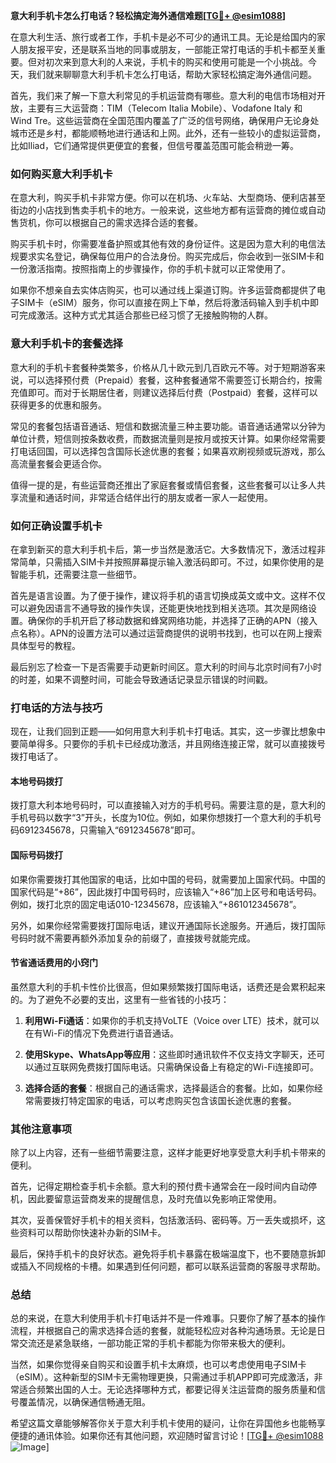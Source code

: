 **意大利手机卡怎么打电话？轻松搞定海外通信难题[[TG💪+ @esim1088](https://t.me/s/esim1088)]**

在意大利生活、旅行或者工作，手机卡是必不可少的通讯工具。无论是给国内的家人朋友报平安，还是联系当地的同事或朋友，一部能正常打电话的手机卡都至关重要。但对初次来到意大利的人来说，手机卡的购买和使用可能是一个小挑战。今天，我们就来聊聊意大利手机卡怎么打电话，帮助大家轻松搞定海外通信问题。

首先，我们来了解一下意大利常见的手机运营商有哪些。意大利的电信市场相对开放，主要有三大运营商：TIM（Telecom Italia Mobile）、Vodafone Italy 和 Wind Tre。这些运营商在全国范围内覆盖了广泛的信号网络，确保用户无论身处城市还是乡村，都能顺畅地进行通话和上网。此外，还有一些较小的虚拟运营商，比如Iliad，它们通常提供更便宜的套餐，但信号覆盖范围可能会稍逊一筹。

### **如何购买意大利手机卡**

在意大利，购买手机卡非常方便。你可以在机场、火车站、大型商场、便利店甚至街边的小店找到售卖手机卡的地方。一般来说，这些地方都有运营商的摊位或自动售货机，你可以根据自己的需求选择合适的套餐。

购买手机卡时，你需要准备护照或其他有效的身份证件。这是因为意大利的电信法规要求实名登记，确保每位用户的合法身份。购买完成后，你会收到一张SIM卡和一份激活指南。按照指南上的步骤操作，你的手机卡就可以正常使用了。

如果你不想亲自去实体店购买，也可以通过线上渠道订购。许多运营商都提供了电子SIM卡（eSIM）服务，你可以直接在网上下单，然后将激活码输入到手机中即可完成激活。这种方式尤其适合那些已经习惯了无接触购物的人群。

### **意大利手机卡的套餐选择**

意大利的手机卡套餐种类繁多，价格从几十欧元到几百欧元不等。对于短期游客来说，可以选择预付费（Prepaid）套餐，这种套餐通常不需要签订长期合约，按需充值即可。而对于长期居住者，则建议选择后付费（Postpaid）套餐，这样可以获得更多的优惠和服务。

常见的套餐包括语音通话、短信和数据流量三种主要功能。语音通话通常以分钟为单位计费，短信则按条数收费，而数据流量则是按月或按天计算。如果你经常需要打电话回国，可以选择包含国际长途优惠的套餐；如果喜欢刷视频或玩游戏，那么高流量套餐会更适合你。

值得一提的是，有些运营商还推出了家庭套餐或情侣套餐，这些套餐可以让多人共享流量和通话时间，非常适合结伴出行的朋友或者一家人一起使用。

### **如何正确设置手机卡**

在拿到新买的意大利手机卡后，第一步当然是激活它。大多数情况下，激活过程非常简单，只需插入SIM卡并按照屏幕提示输入激活码即可。不过，如果你使用的是智能手机，还需要注意一些细节。

首先是语言设置。为了便于操作，建议将手机的语言切换成英文或中文。这样不仅可以避免因语言不通导致的操作失误，还能更快地找到相关选项。其次是网络设置。确保你的手机开启了移动数据和蜂窝网络功能，并选择了正确的APN（接入点名称）。APN的设置方法可以通过运营商提供的说明书找到，也可以在网上搜索具体型号的教程。

最后别忘了检查一下是否需要手动更新时间区。意大利的时间与北京时间有7小时的时差，如果不调整时间，可能会导致通话记录显示错误的时间戳。

### **打电话的方法与技巧**

现在，让我们回到正题——如何用意大利手机卡打电话。其实，这一步骤比想象中要简单得多。只要你的手机卡已经成功激活，并且网络连接正常，就可以直接拨号拨打电话了。

#### **本地号码拨打**

拨打意大利本地号码时，可以直接输入对方的手机号码。需要注意的是，意大利的手机号码以数字“3”开头，长度为10位。例如，如果你想拨打一个意大利的手机号码6912345678，只需输入“6912345678”即可。

#### **国际号码拨打**

如果你需要拨打其他国家的电话，比如中国的号码，就需要加上国家代码。中国的国家代码是“+86”，因此拨打中国号码时，应该输入“+86”加上区号和电话号码。例如，拨打北京的固定电话010-12345678，应该输入“+861012345678”。

另外，如果你经常需要拨打国际电话，建议开通国际长途服务。开通后，拨打国际号码时就不需要再额外添加复杂的前缀了，直接拨号就能完成。

#### **节省通话费用的小窍门**

虽然意大利的手机卡性价比很高，但如果频繁拨打国际电话，话费还是会累积起来的。为了避免不必要的支出，这里有一些省钱的小技巧：

1. **利用Wi-Fi通话**：如果你的手机支持VoLTE（Voice over LTE）技术，就可以在有Wi-Fi的情况下免费进行语音通话。
   
2. **使用Skype、WhatsApp等应用**：这些即时通讯软件不仅支持文字聊天，还可以通过互联网免费拨打国际电话。只需确保设备上有稳定的Wi-Fi连接即可。

3. **选择合适的套餐**：根据自己的通话需求，选择最适合的套餐。比如，如果你经常需要拨打特定国家的电话，可以考虑购买包含该国长途优惠的套餐。

### **其他注意事项**

除了以上内容，还有一些细节需要注意，这样才能更好地享受意大利手机卡带来的便利。

首先，记得定期检查手机卡余额。意大利的预付费卡通常会在一段时间内自动停机，因此要留意运营商发来的提醒信息，及时充值以免影响正常使用。

其次，妥善保管好手机卡的相关资料，包括激活码、密码等。万一丢失或损坏，这些资料可以帮助你快速补办新的SIM卡。

最后，保持手机卡的良好状态。避免将手机卡暴露在极端温度下，也不要随意拆卸或插入不同规格的卡槽。如果遇到任何问题，都可以联系运营商的客服寻求帮助。

### **总结**

总的来说，在意大利使用手机卡打电话并不是一件难事。只要你了解了基本的操作流程，并根据自己的需求选择合适的套餐，就能轻松应对各种沟通场景。无论是日常交流还是紧急联络，一部功能正常的手机卡都能为你带来极大的便利。

当然，如果你觉得亲自购买和设置手机卡太麻烦，也可以考虑使用电子SIM卡（eSIM）。这种新型的SIM卡无需物理更换，只需通过手机APP即可完成激活，非常适合频繁出国的人士。无论选择哪种方式，都要记得关注运营商的服务质量和信号覆盖情况，以确保通信畅通无阻。

希望这篇文章能够解答你关于意大利手机卡使用的疑问，让你在异国他乡也能畅享便捷的通讯体验。如果你还有其他问题，欢迎随时留言讨论！[[TG💪+ @esim1088](https://t.me/s/esim1088) ![Image](https://i.postimg.cc/4NQfJmqS/Snipaste-2025-05-13-00-14-12.png)]